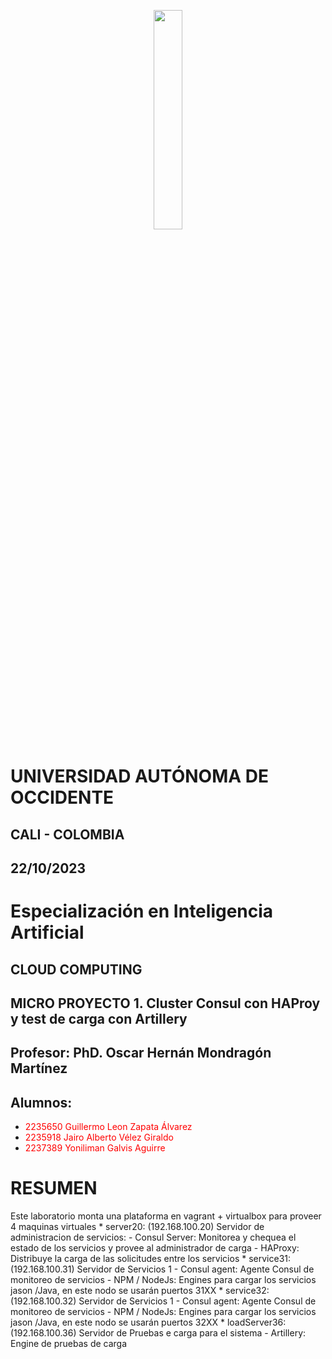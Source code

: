 <p align="center">
<img src="https://www.uao.edu.co/wp-content/uploads/2023/01/3-Home-principal-Mockup-Escritorio-UAO-copy-05.png" width=30%>

<page>
<h1>UNIVERSIDAD AUTÓNOMA DE OCCIDENTE</strong></h1>
<h2>CALI - COLOMBIA</strong></h2>
<h2>22/10/2023</strong></h2>
<h1><strong>Especialización en Inteligencia Artificial</strong></h1>
<h2><strong>CLOUD COMPUTING</strong></h2>
<h2><strong>MICRO PROYECTO 1. </strong> Cluster Consul con HAProy y test de carga con Artillery</h2>
<h2><strong>Profesor:</strong> PhD. Oscar Hernán Mondragón Martínez</h2>
<h2><strong>Alumnos:</strong></h2>

*   <font color='red'> 2235650 Guillermo Leon Zapata Álvarez </font>
*   <font color='red'> 2235918 Jairo Alberto Vélez Giraldo </font>
*   <font color='red'> 2237389 Yoniliman Galvis Aguirre </font>
</page>
<page>
<h1>RESUMEN</h1>
Este laboratorio monta una plataforma en vagrant + virtualbox para proveer 4 maquinas virtuales
*  server20: (192.168.100.20) Servidor de administracion de servicios:
    -  Consul Server: Monitorea y chequea el estado de los servicios y provee al administrador de carga 
    -  HAProxy: Distribuye la carga de las solicitudes entre los servicios 
*  service31: (192.168.100.31) Servidor de Servicios 1
    -  Consul agent: Agente Consul de monitoreo de servicios
    -  NPM / NodeJs: Engines para cargar los servicios jason /Java, en este nodo se usarán puertos 31XX
*  service32: (192.168.100.32) Servidor de Servicios 1
    -  Consul agent: Agente Consul de monitoreo de servicios
    -  NPM / NodeJs: Engines para cargar los servicios jason /Java, en este nodo se usarán puertos 32XX 
*  loadServer36: (192.168.100.36) Servidor de Pruebas e carga para el sistema
    -  Artillery: Engine de pruebas de carga
</page>
